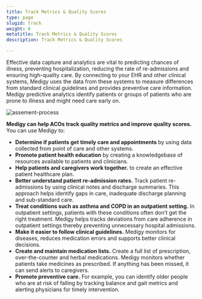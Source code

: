 ```yaml
---
title: Track Metrics & Quality Scores
type: page
slugid: track  
weight: 6
metatitle: Track Metrics & Quality Scores
description: Track Metrics & Quality Scores

---
```

 	
 
Effective data capture and analytics are vital to predicting chances of illness, preventing hospitalization, reducing the rate of re-admissions and ensuring high-quality care. By connecting to your EHR and other clinical systems, Medigy uses the data from these systems to measure differences from standard clinical guidelines and provides preventive care information. Medigy predictive analytics identify patients or groups of patients who are prone to illness and might need care early on.

 ![assement-process](/assets-natural/brand/www.netspective.com/solutions/medigy/Track-Metrics-Quality-Scores-min.jpg#center)

 **Medigy can help ACOs track quality metrics and improve quality scores.**</br>
 You can use Medigy to:
 
 * **Determine if patients get timely care and appointments** by using data collected from point of care and other systems.
 * **Promote patient health education** by creating a knowledgebase of resources available to patients and clinicians.
 * **Help patients and caregivers work together.** to create an effective patient healthcare plan.
 * **Better understand patient re-admission rates.** Track patient re-admissions by using clinical notes and discharge summaries. This approach helps identify gaps in care, inadequate discharge planning and sub-standard care.
 * **Treat conditions such as asthma and COPD in an outpatient setting.** In outpatient settings, patients with these conditions often don’t get the right treatment. Medigy helps tracks deviations from care adherence in outpatient settings thereby preventing unnecessary hospital admissions.
 * **Make it easier to follow clinical guidelines.**  Medigy monitors for diseases, reduces medication errors and supports better clinical decisions.
 * **Create and maintain medication lists.**  Create a full list of prescription, over-the-counter and herbal medications. Medigy monitors whether patients take medicines as prescribed. If anything has been missed, it can send alerts to caregivers.
 * **Promote preventive care.** For example, you can identify older people who are at risk of falling by tracking balance and gait metrics and alerting physicians for timely intervention.
 
 



 
 